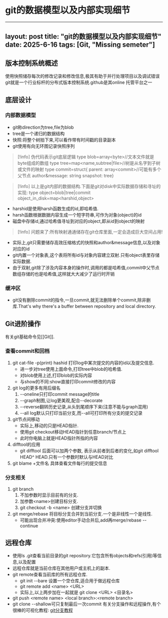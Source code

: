 # git的数据模型以及内部实现细节

---
layout: post
title: "git的数据模型以及内部实现细节"
date: 2025-6-16
tags: [Git, "Missing semeter"]
---

## 版本控制系统概述
使用快照储存每次的修改记录和修改信息,极其有助于并行处理项目以及调试错误
git就是一个行业标杆的分布式版本控制系统.github是其online 托管平台之一
## 底层设计
### 内部数据模型
- git称direction为tree,file为blob
- tree是一个递归的数据结构
- 快照:将整个树拍下来,可以看作带有时间戳的目录副本
- git使用有向无环图记录快照序列
>[!info] 伪代码表示git底层逻辑
>	type blob=array\<byte>//文本文件就是byte组成的数组
>	type tree=map\<name,subtree|file>//树是从名字到子树或文件的映射
>	type commit=struct{
>	parent: array\<commit>//可能有多个父节点
>	author&message: string
>	snapshot: tree}

>[!info] 以上是git内部的数据结构.下面是git对disk中实际数据存储和寻址的实现:
>	type object=blob|tree|commit
>	object_in_disk=map\<harshid,object>

- harshid是使用harsh函数生成的id,即哈希值.
- harsh函数根据数据内容生成一个短字符串,可作为对象(object)的id
- 磁盘中存储id,通过哈希值寻址到对应的object,即从id到object的映射 

>[!info] 问题来了:所有映射通通储存在git仓库里面,一定会造成巨大空间占用!

- 实际上,git只需要储存高效压缩格式的快照和author&message信息,以及对象对应的id
- git内置一个对象表,这个表将所有id与对象内容建立双射.只有object表里存储实际数据.
- 由于双射,git除了涉及内容本身的操作时,调用的都是哈希值,commit中父节点数组存储的也是哈希值,这样就大大减少了运行时开销
### 缓冲区
- git没有删除commit的指令,一旦commit,就无法删除单个commit,除非删库.That's why there's a buffer between repository and local directory.
## Git进阶操作
有关git基础命令见[[Git]].
### 查看commit和回档
1. git cat-file -p(print) hashid 打印log中某次提交的内容的id以及提交信息.
	- 进一步对tree使用上面命令,打印tree中blob的哈希值.
	- 对blob使用上述,打印blob的实际内容
	- 与show的不同:show直接打印commit修改的内容
2. git log的更多有用后缀名
	1. --oneline只打印commit message的title
	2. --graph制图,让log更美观,配合--decorate
	3. --reverse翻转历史记录,从头到尾顺序下来(注意不能与graph混用)
	4. --all log默认只打印当前分支,而--all可打印所有分支的提交记录
3. git节点间移动
	- 实际上,移动的只是HEAD指针.
	- 使用git checkout移动HEAD指针到任意branch/节点上
	- 此时你电脑上就是HEAD指针所指的内容
4. difftool的应用
	 - git difftool 后面可以加两个参数, 表示从前者到后者的变化,如git difftool HEAD^ HEAD.只有一个参数时默认与HEAD对比
5. git blame +文件名 具体查看文件每行的提交信息
### 分支相关
1. git branch
	1. 不加参数时显示目前有的分支.
	2. 加参数\<name\>创建目标分支.
	3. git checkout -b \<name\> 创建分支并切换
2. git merge/rebase 将目标分支合并到当前分支.一个是非线性一个是线性.
	-  可能出现合并冲突:使用editor手动合并后,add再merge/rebase --continue
## 远程仓库 
- 使用ls .git查看当前目录的git repository.它包含所有objects和refs(引用)等信息,以及配置
- 远程仓库就是当前仓库在其他用户或主机上的副本.
- git remote查看当前库的所有远程仓库.
	- git init --bare 设置一个空仓库,适合用于做远程仓库
	- git remote add \<name\> \<URL\>
	- 实际上,以上两步加在一起就是 git clone \<URL\> \<目录名\>
- git push \<remote name\> \<local branch\>:\<remote branch\>
- git clone --shallow可只复制最后一次commit
有关分支操作和远程操作,有个很棒的可视化教程:
[git分支教程](https://learngitbranching.js.org/?demo=&locale=zh_CN)